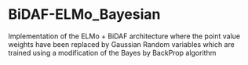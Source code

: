 # BiDAF-ELMo_Bayesian
Implementation of the ELMo + BiDAF architecture where the point value weights have been replaced by Gaussian Random variables which are trained using a modification of the Bayes by BackProp algorithm
